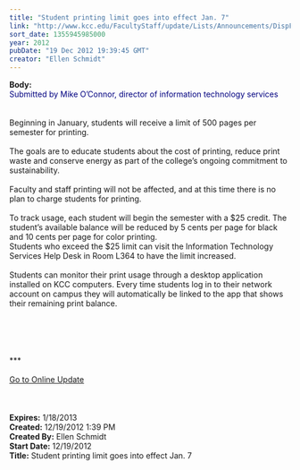```yaml
---
title: "Student printing limit goes into effect Jan. 7"
link: "http://www.kcc.edu/FacultyStaff/update/Lists/Announcements/DispForm.aspx?ID=941"
sort_date: 1355945985000
year: 2012
pubDate: "19 Dec 2012 19:39:45 GMT"
creator: "Ellen Schmidt"
---
```


<div><b>Body:</b> <div class="ExternalClassB4CB44EF28374618B11ED730FBED6DA0">
<div><font color="#000080">Submitted by Mike O’Connor, director of information technology services</font></div>
<div><font color="#000080"><br /> </div></font>
<div>Beginning in January, students will receive a limit of 500 pages per semester for printing. </div>
<div> </div>
<div>The goals are to educate students about the cost of printing, reduce print waste and conserve energy as part of the college’s ongoing commitment to sustainability.</div>
<div><br />Faculty and staff printing will not be affected, and at this time there is no plan to charge students for printing.</div>
<div><br />To track usage, each student will begin the semester with a $25 credit. The student’s available balance will be reduced by 5 cents per page for black and 10 cents per page for color printing. <br />Students who exceed the $25 limit can visit the Information Technology Services Help Desk in Room L364 to have the limit increased.</div>
<div><br />Students can monitor their print usage through a desktop application installed on KCC computers. Every time students log in to their network account on campus they will automatically be linked to the app that shows their remaining print balance.</div>
<div> </div>
<div> </div>
<div> </div>
<div> </div>
<div>
<div> </div>
<div>
<div>***</div>
<div> </div>
<div><a href="/FacultyStaff/update/Pages/dailyupdate.aspx">Go to Online Update</a></div>
<div><br /></div></div><br /><br /></div></div></div>
<div><b>Expires:</b> 1/18/2013</div>
<div><b>Created:</b> 12/19/2012 1:39 PM</div>
<div><b>Created By:</b> Ellen Schmidt</div>
<div><b>Start Date:</b> 12/19/2012</div>
<div><b>Title:</b> Student printing limit goes into effect Jan. 7</div>
